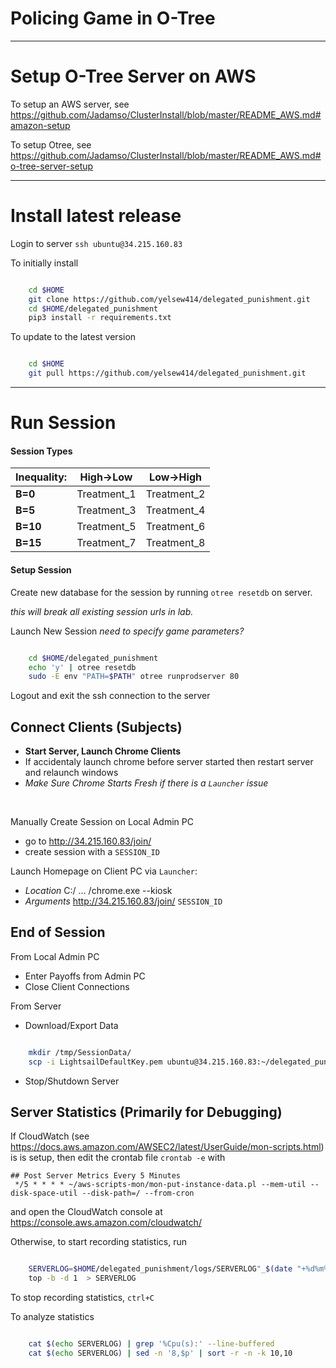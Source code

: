 # Policing Game in O-Tree

<!--
<img src="https://github.com/Jadamso/TerritoryR/blob/master/Pictures/TerritoryScreenshot2.png"  align="center" width="1000" height="500">
-->


---
# Setup O-Tree Server on AWS

To setup an AWS server, see
https://github.com/Jadamso/ClusterInstall/blob/master/README_AWS.md#amazon-setup

To setup Otree, see
https://github.com/Jadamso/ClusterInstall/blob/master/README_AWS.md#o-tree-server-setup


---
# Install latest release

Login to server `ssh ubuntu@34.215.160.83`

To initially install
```bash

    cd $HOME
    git clone https://github.com/yelsew414/delegated_punishment.git
    cd $HOME/delegated_punishment
    pip3 install -r requirements.txt

```

To update to the latest version
```bash

    cd $HOME
    git pull https://github.com/yelsew414/delegated_punishment.git

```

<!-- --- -->

<!-- 
## Pre-Session Setup
## Create Players and Passwords (including admin) ? 
## Setup Game Parameters (Treatments)?
-->

---
# Run Session


#### Session Types

<!-- ------------------------------------------------ -->



| **Inequality:** |**High->Low**|**Low->High**|
|-----------------|-------------|-------------|
| **B=0**         | Treatment_1 | Treatment_2 |
| **B=5**         | Treatment_3 | Treatment_4 |
| **B=10**        | Treatment_5 | Treatment_6 |
| **B=15**        | Treatment_7 | Treatment_8 |


<!-- ------------------------------------------------ -->


#### Setup Session

Create new database for the session by running `otree resetdb` on server.

*this will break all existing session urls in lab.*


Launch New Session *need to specify game parameters?*

```bash

    cd $HOME/delegated_punishment
    echo 'y' | otree resetdb
    sudo -E env "PATH=$PATH" otree runprodserver 80

```


Logout and exit the ssh connection to the server

## Connect Clients (Subjects)

 * **Start Server, Launch Chrome Clients**
 * If accidentaly launch chrome before server started then restart server and relaunch windows
 * *Make Sure Chrome Starts Fresh if there is a `Launcher` issue*
</br>


Manually Create Session on Local Admin PC
 * go to http://34.215.160.83/join/
 * create session with a `SESSION_ID`

Launch Homepage on Client PC via `Launcher`: 
 * *Location* C:/ ... /chrome.exe --kiosk
 * *Arguments* http://34.215.160.83/join/ `SESSION_ID`




<!--
Launch google chrome and sign in students (JA1 ... JAN) 
Launch Individual Pages:
 * http://34.215.160.83/DelegatedPunishment?username=[+]&password=PoDjangos
AutoInc[x] tag 1

Admins: username=admin & password=PoDjangos
 * http://34.215.160.83/
-->



## End of Session

From Local Admin PC
 * Enter Payoffs from Admin PC
 * Close Client Connections

From Server
 * Download/Export Data

```bash

    mkdir /tmp/SessionData/
    scp -i LightsailDefaultKey.pem ubuntu@34.215.160.83:~/delegated_punishment/data/* /tmp/SessionData/

```

 * Stop/Shutdown Server


## Server Statistics (Primarily for Debugging)

If CloudWatch (see https://docs.aws.amazon.com/AWSEC2/latest/UserGuide/mon-scripts.html) is is setup, then edit the crontab file `crontab -e` with
```
## Post Server Metrics Every 5 Minutes
 */5 * * * * ~/aws-scripts-mon/mon-put-instance-data.pl --mem-util --disk-space-util --disk-path=/ --from-cron 
```
and open the CloudWatch console at https://console.aws.amazon.com/cloudwatch/



Otherwise, to start recording statistics, run
```bash

    SERVERLOG=$HOME/delegated_punishment/logs/SERVERLOG"_$(date "+%d%m%Y_%H%M%S")".log
    top -b -d 1  > SERVERLOG

```
   
To stop recording statistics, `ctrl+C` 
   
To analyze statistics
```bash

    cat $(echo SERVERLOG) | grep '%Cpu(s):' --line-buffered
    cat $(echo SERVERLOG) | sed -n '8,$p' | sort -r -n -k 10,10

```

